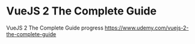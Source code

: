 # VueJS 2 The Complete Guide
VueJS 2 The Complete Guide progress https://www.udemy.com/vuejs-2-the-complete-guide
